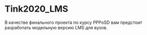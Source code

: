 # Tink2020_LMS
В качестве финального проекта по курсу PPPoSD вам предстоит разработать модельную версию LMS для вузов.
